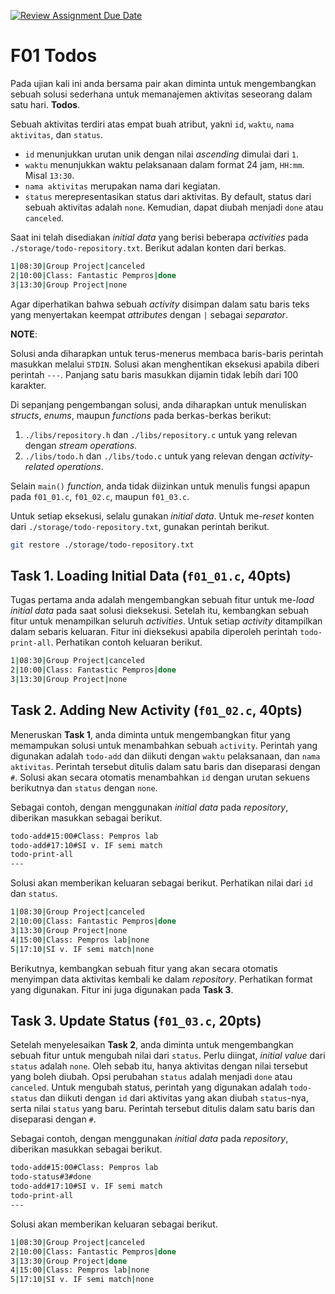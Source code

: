 [![Review Assignment Due Date](https://classroom.github.com/assets/deadline-readme-button-24ddc0f5d75046c5622901739e7c5dd533143b0c8e959d652212380cedb1ea36.svg)](https://classroom.github.com/a/mbbk4I8Z)
# F01 Todos

Pada ujian kali ini anda bersama pair akan diminta untuk mengembangkan sebuah solusi sederhana untuk memanajemen aktivitas seseorang dalam satu hari. **Todos**.

Sebuah aktivitas terdiri atas empat buah atribut, yakni `id`, `waktu`, `nama aktivitas`, dan `status`.
+ `id` menunjukkan urutan unik dengan nilai *ascending* dimulai dari `1`.
+ `waktu` menunjukkan waktu pelaksanaan dalam format 24 jam, `HH:mm`. Misal `13:30`.
+ `nama aktivitas` merupakan nama dari kegiatan.
+ `status` merepresentasikan status dari aktivitas. By default, status dari sebuah aktivitas adalah `none`. Kemudian, dapat diubah menjadi `done` atau `canceled`.

Saat ini telah disediakan *initial data* yang berisi beberapa *activities* pada `./storage/todo-repository.txt`. Berikut adalan konten dari berkas.

```bash
1|08:30|Group Project|canceled
2|10:00|Class: Fantastic Pempros|done
3|13:30|Group Project|none

```

Agar diperhatikan bahwa sebuah *activity* disimpan dalam satu baris teks yang menyertakan keempat *attributes* dengan `|` sebagai *separator*.

**NOTE**:

Solusi anda diharapkan untuk terus-menerus membaca baris-baris perintah masukkan melalui `STDIN`. Solusi akan menghentikan eksekusi apabila diberi perintah `---`. Panjang satu baris masukkan dijamin tidak lebih dari 100 karakter.

Di sepanjang pengembangan solusi, anda diharapkan untuk menuliskan *structs*, *enums*, maupun *functions* pada berkas-berkas berikut:
1. `./libs/repository.h` dan `./libs/repository.c` untuk yang relevan dengan *stream operations*.
2. `./libs/todo.h` dan `./libs/todo.c` untuk yang relevan dengan *activity-related operations*.

Selain `main()` *function*, anda tidak diizinkan untuk menulis fungsi apapun pada `f01_01.c`, `f01_02.c`, maupun `f01_03.c`.

Untuk setiap eksekusi, selalu gunakan *initial data*. Untuk me-*reset* konten dari `./storage/todo-repository.txt`, gunakan perintah berikut.

```bash
git restore ./storage/todo-repository.txt

```

## Task 1. Loading Initial Data (`f01_01.c`, 40pts)

Tugas pertama anda adalah mengembangkan sebuah fitur untuk me-*load* *initial data* pada saat solusi dieksekusi. Setelah itu, kembangkan sebuah fitur untuk menampilkan seluruh *activities*. Untuk setiap *activity* ditampilkan dalam sebaris keluaran. Fitur ini dieksekusi apabila diperoleh perintah `todo-print-all`. Perhatikan contoh keluaran berikut.

```bash
1|08:30|Group Project|canceled
2|10:00|Class: Fantastic Pempros|done
3|13:30|Group Project|none

```

## Task 2. Adding New Activity (`f01_02.c`, 40pts)

Meneruskan **Task 1**, anda diminta untuk mengembangkan fitur yang memampukan solusi untuk menambahkan sebuah `activity`. Perintah yang digunakan adalah `todo-add` dan diikuti dengan `waktu` pelaksanaan, dan `nama aktivitas`. Perintah tersebut ditulis dalam satu baris dan diseparasi dengan `#`. Solusi akan secara otomatis menambahkan `id` dengan urutan sekuens berikutnya dan `status` dengan `none`.

Sebagai contoh, dengan menggunakan *initial data* pada *repository*, diberikan masukkan sebagai berikut.

```bash
todo-add#15:00#Class: Pempros lab
todo-add#17:10#SI v. IF semi match
todo-print-all
---

```

Solusi akan memberikan keluaran sebagai berikut. Perhatikan nilai dari `id` dan `status`.

```bash
1|08:30|Group Project|canceled
2|10:00|Class: Fantastic Pempros|done
3|13:30|Group Project|none
4|15:00|Class: Pempros lab|none
5|17:10|SI v. IF semi match|none

```

Berikutnya, kembangkan sebuah fitur yang akan secara otomatis menyimpan data aktivitas kembali ke dalam *repository*. Perhatikan format yang digunakan. Fitur ini juga digunakan pada **Task 3**.

## Task 3. Update Status (`f01_03.c`, 20pts)

Setelah menyelesaikan **Task 2**, anda diminta untuk mengembangkan sebuah fitur untuk mengubah nilai dari `status`. Perlu diingat, *initial value* dari `status` adalah `none`. Oleh sebab itu, hanya aktivitas dengan nilai tersebut yang boleh diubah. Opsi perubahan `status` adalah menjadi `done` atau `canceled`. Untuk mengubah status, perintah yang digunakan adalah `todo-status` dan diikuti dengan `id` dari aktivitas yang akan diubah `status`-nya, serta nilai `status` yang baru. Perintah tersebut ditulis dalam satu baris dan diseparasi dengan `#`.

Sebagai contoh, dengan menggunakan *initial data* pada *repository*, diberikan masukkan sebagai berikut.

```bash
todo-add#15:00#Class: Pempros lab
todo-status#3#done
todo-add#17:10#SI v. IF semi match
todo-print-all
---

```

Solusi akan memberikan keluaran sebagai berikut.

```bash
1|08:30|Group Project|canceled
2|10:00|Class: Fantastic Pempros|done
3|13:30|Group Project|done
4|15:00|Class: Pempros lab|none
5|17:10|SI v. IF semi match|none

```
